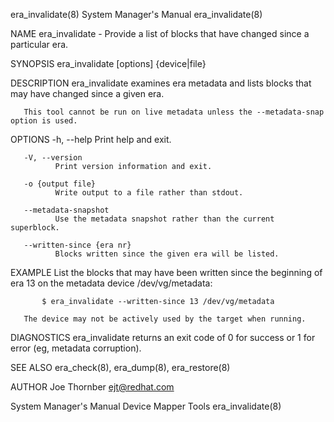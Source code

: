 era_invalidate(8)                                                                                                                               System Manager's Manual                                                                                                                               era_invalidate(8)

NAME
       era_invalidate - Provide a list of blocks that have changed since a particular era.

SYNOPSIS
       era_invalidate [options] {device|file}

DESCRIPTION
       era_invalidate examines era metadata and lists blocks that may have changed since a given era.

       This tool cannot be run on live metadata unless the --metadata-snap option is used.

OPTIONS
       -h, --help
              Print help and exit.

       -V, --version
              Print version information and exit.

       -o {output file}
              Write output to a file rather than stdout.

       --metadata-snapshot
              Use the metadata snapshot rather than the current superblock.

       --written-since {era nr}
              Blocks written since the given era will be listed.

EXAMPLE
       List the blocks that may have been written since the beginning of era 13 on the metadata device /dev/vg/metadata:

           $ era_invalidate --written-since 13 /dev/vg/metadata

       The device may not be actively used by the target when running.

DIAGNOSTICS
       era_invalidate returns an exit code of 0 for success or 1 for error (eg, metadata corruption).

SEE ALSO
       era_check(8), era_dump(8), era_restore(8)

AUTHOR
       Joe Thornber <ejt@redhat.com>

System Manager's Manual                                                                                                                           Device Mapper Tools                                                                                                                                 era_invalidate(8)
